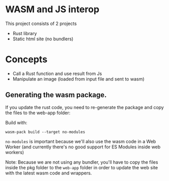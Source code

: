 # WASM and JS interop

This project consists of 2 projects
- Rust library
- Static html site (no bundlers)

# Concepts

- Call a Rust function and use result from Js
- Manipulate an image (loaded from input file and sent to wasm)



## Generating the wasm package.

If you update the rust code, you need to re-generate the package and copy the files to the web-app folder:

Build with:

```
wasm-pack build --target no-modules 
```

`no-modules` is important because we'll also use the wasm code in a Web Worker (and currently there's no good support for ES Modules inside web workers)

Note: Because we are not using any bundler, you'll have to copy the files inside the pkg folder to the `web-app` folder in order to update the web site with the latest wasm code and wrappers.